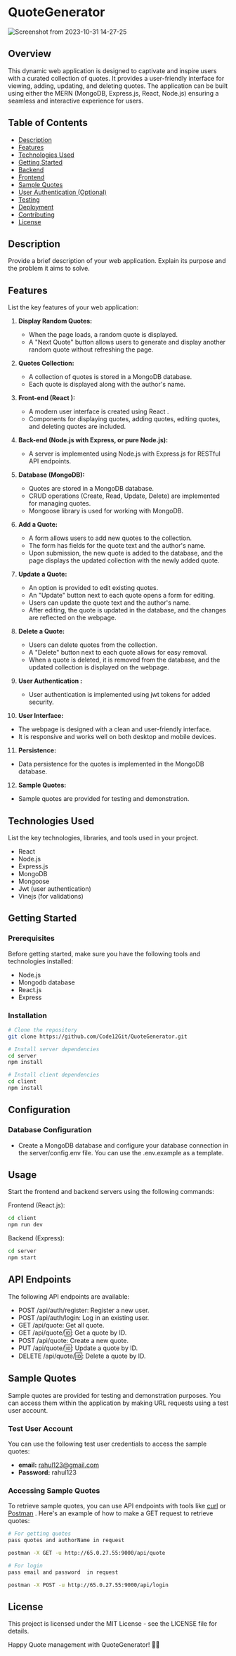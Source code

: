 # QuoteGenerator

![Screenshot from 2023-10-31 14-27-25](https://github.com/Code12Git/QuoteGenerator/assets/108590542/5c76c70d-9f80-466b-873c-fbf453dd4a2f)

## Overview
This dynamic web application is designed to captivate and inspire users with a curated collection of quotes. It provides a user-friendly interface for viewing, adding, updating, and deleting quotes. The application can be built using either the MERN (MongoDB, Express.js, React, Node.js) ensuring a seamless and interactive experience for users.
## Table of Contents

- [Description](#description)
- [Features](#features)
- [Technologies Used](#technologies-used)
- [Getting Started](#getting-started)
- [Backend](#backend)
- [Frontend](#frontend)
- [Sample Quotes](#sample-quotes)
- [User Authentication (Optional)](#user-authentication-optional)
- [Testing](#testing)
- [Deployment](#deployment)
- [Contributing](#contributing)
- [License](#license)

## Description

Provide a brief description of your web application. Explain its purpose and the problem it aims to solve.

## Features

List the key features of your web application:

1. **Display Random Quotes:**  
   - When the page loads, a random quote is displayed.
   - A "Next Quote" button allows users to generate and display another random quote without refreshing the page.

2. **Quotes Collection:**  
   - A collection of quotes is stored in a MongoDB database.
   - Each quote is displayed along with the author's name.

3. **Front-end (React ):**  
   - A modern user interface is created using React .
   - Components for displaying quotes, adding quotes, editing quotes, and deleting quotes are included.

4. **Back-end (Node.js with Express, or pure Node.js):**  
   - A server is implemented using Node.js with Express.js  for RESTful API endpoints.
   

5. **Database (MongoDB):**  
   - Quotes are stored in a MongoDB database.
   - CRUD operations (Create, Read, Update, Delete) are implemented for managing quotes.
   - Mongoose library is used for working with MongoDB.

6. **Add a Quote:**  
   - A form allows users to add new quotes to the collection.
   - The form has fields for the quote text and the author's name.
   - Upon submission, the new quote is added to the database, and the page displays the updated collection with the newly added quote.

7. **Update a Quote:**  
   - An option is provided to edit existing quotes.
   - An "Update" button next to each quote opens a form for editing.
   - Users can update the quote text and the author's name.
   - After editing, the quote is updated in the database, and the changes are reflected on the webpage.

8. **Delete a Quote:**  
   - Users can delete quotes from the collection.
   - A "Delete" button next to each quote allows for easy removal.
   - When a quote is deleted, it is removed from the database, and the updated collection is displayed on the webpage.

9. **User Authentication :**  
   - User authentication is implemented using jwt tokens for added security.

10. **User Interface:**  
   - The webpage is designed with a clean and user-friendly interface.
   - It is responsive and works well on both desktop and mobile devices.

11. **Persistence:**  
   - Data persistence for the quotes is implemented in the MongoDB database.

12. **Sample Quotes:**  
   - Sample quotes are provided for testing and demonstration.

## Technologies Used

List the key technologies, libraries, and tools used in your project.

- React 
- Node.js
- Express.js 
- MongoDB
- Mongoose 
- Jwt (user authentication)
- Vinejs (for validations)



## Getting Started

### Prerequisites
Before getting started, make sure you have the following tools and technologies installed:

- Node.js
- Mongodb database
- React.js
- Express

### Installation

```bash
# Clone the repository
git clone https://github.com/Code12Git/QuoteGenerator.git

# Install server dependencies
cd server
npm install

# Install client dependencies
cd client
npm install

```

## Configuration

### Database Configuration

- Create a MongoDB database and configure your database connection in the server/config.env file. You can use the .env.example as a template.


## Usage

 Start the frontend and backend servers using the following commands:

Frontend (React.js):

```bash
cd client
npm run dev

```

Backend (Express):


```bash
cd server
npm start

```


## API Endpoints
The following API endpoints are available:

- POST /api/auth/register: Register a new user.
- POST /api/auth/login: Log in an existing user.
- GET /api/quote: Get all quote.
- GET /api/quote/🆔: Get a quote by ID.
- POST /api/quote: Create a new quote.
- PUT /api/quote/🆔: Update a quote by ID.
- DELETE /api/quote/🆔: Delete a quote by ID.


## Sample Quotes

Sample quotes are provided for testing and demonstration purposes. You can access them within the application by making URL requests using a test user account. 

### Test User Account

You can use the following test user credentials to access the sample quotes:

- **email:** rahul123@gmail.com
- **Password:** rahul123

### Accessing Sample Quotes

To retrieve sample quotes, you can use API endpoints with tools like [curl](https://curl.se/) or [Postman](https://www.postman.com/) . Here's an example of how to make a GET request to retrieve quotes:

```bash
# For getting quotes
pass quotes and authorName in request

postman -X GET -u http://65.0.27.55:9000/api/quote

# For login
pass email and password  in request

postman -X POST -u http://65.0.27.55:9000/api/login

```
## License
This project is licensed under the MIT License - see the LICENSE file for details.

Happy Quote management with QuoteGenerator! 📝🚀

